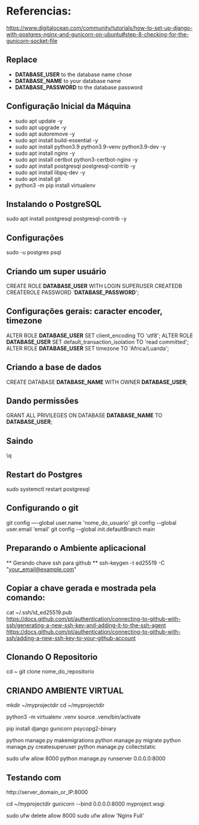 # Referencias:

https://www.digitalocean.com/community/tutorials/how-to-set-up-django-with-postgres-nginx-and-gunicorn-on-ubuntu#step-8-checking-for-the-gunicorn-socket-file


## Replace

- __DATABASE_USER__ to the database name chose
- __DATABASE_NAME__ to your database name
- __DATABASE_PASSWORD__ to the database password


## Configuração Inicial da Máquina

- sudo apt update -y
- sudo apt upgrade -y
- sudo apt autoremove -y
- sudo apt install build-essential -y
- sudo apt install python3.9 python3.9-venv python3.9-dev -y
- sudo apt install nginx -y
- sudo apt install certbot python3-certbot-nginx -y
- sudo apt install postgresql postgresql-contrib -y
- sudo apt install libpq-dev -y
- sudo apt install git
- python3 -m pip install virtualenv


## Instalando o PostgreSQL

sudo apt install postgresql postgresql-contrib -y

## Configurações

sudo -u postgres psql

## Criando um super usuário

CREATE ROLE __DATABASE_USER__ WITH LOGIN SUPERUSER CREATEDB CREATEROLE PASSWORD '__DATABASE_PASSWORD__';

## Configurações gerais: caracter encoder, timezone

ALTER ROLE __DATABASE_USER__  SET client_encoding TO 'utf8';
ALTER ROLE __DATABASE_USER__ SET default_transaction_isolation TO 'read committed';
ALTER ROLE __DATABASE_USER__ SET timezone TO 'Africa/Luanda';

## Criando a base de dados

CREATE DATABASE __DATABASE_NAME__ WITH OWNER __DATABASE_USER__;

## Dando permissões

GRANT ALL PRIVILEGES ON DATABASE __DATABASE_NAME__ TO __DATABASE_USER__;

## Saindo
\q

## Restart do Postgres

sudo systemctl restart postgresql

## Configurando o git

git config —-global user.name 'nome_do_usuario'
git config --global user.email 'email'
git config --global init.defaultBranch main

## Preparando o Ambiente aplicacional

** Gerando chave ssh para github **
ssh-keygen -t ed25519 -C "your_email@example.com"

## Copiar a chave gerada e mostrada pela comando:

cat ~/.ssh/id_ed25519.pub
https://docs.github.com/pt/authentication/connecting-to-github-with-ssh/generating-a-new-ssh-key-and-adding-it-to-the-ssh-agent
https://docs.github.com/pt/authentication/connecting-to-github-with-ssh/adding-a-new-ssh-key-to-your-github-account

## Clonando O Repositorio

cd ~
git clone nome_do_repositorio

## CRIANDO AMBIENTE VIRTUAL

mkdir ~/myprojectdir
cd ~/myprojectdir

python3 -m virtualenv .venv
source .venv/bin/activate

pip install django gunicorn psycopg2-binary

python manage.py makemigrations
python manage.py migrate
python manage.py createsuperuser
python manage.py collectstatic

sudo ufw allow 8000
python manage.py runserver 0.0.0.0:8000

## Testando com
http://server_domain_or_IP:8000

cd ~/myprojectdir
gunicorn --bind 0.0.0.0:8000 myproject.wsgi


sudo ufw delete allow 8000
sudo ufw allow 'Nginx Full'
